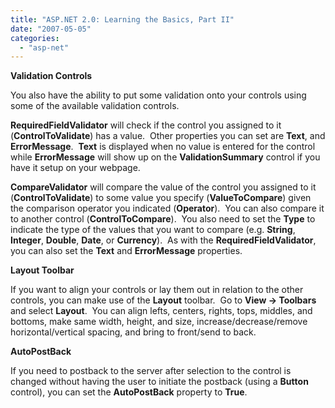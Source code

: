 ```yaml
---
title: "ASP.NET 2.0: Learning the Basics, Part II"
date: "2007-05-05"
categories: 
  - "asp-net"
---
```


**Validation Controls**

You also have the ability to put some validation onto your controls using some of the available validation controls.

**RequiredFieldValidator** will check if the control you assigned to it (**ControlToValidate**) has a value.  Other properties you can set are **Text**, and **ErrorMessage**.  **Text** is displayed when no value is entered for the control while **ErrorMessage** will show up on the **ValidationSummary** control if you have it setup on your webpage.

**CompareValidator** will compare the value of the control you assigned to it (**ControlToValidate**) to some value you specify (**ValueToCompare**) given the comparison operator you indicated (**Operator**).  You can also compare it to another control (**ControlToCompare**).  You also need to set the **Type** to indicate the type of the values that you want to compare (e.g. **String**, **Integer**, **Double**, **Date**, or **Currency**).  As with the **RequiredFieldValidator**, you can also set the **Text** and **ErrorMessage** properties.

**Layout Toolbar**

If you want to align your controls or lay them out in relation to the other controls, you can make use of the **Layout** toolbar.  Go to **View -> Toolbars** and select **Layout**.  You can align lefts, centers, rights, tops, middles, and bottoms, make same width, height, and size, increase/decrease/remove horizontal/vertical spacing, and bring to front/send to back.

**AutoPostBack**

If you need to postback to the server after selection to the control is changed without having the user to initiate the postback (using a **Button** control), you can set the **AutoPostBack** property to **True**.

